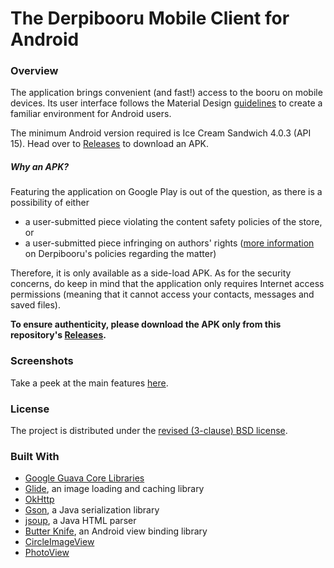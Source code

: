 # The Derpibooru Mobile Client for Android

### Overview

The application brings convenient (and fast!) access to the booru on mobile devices. Its user interface follows the Material Design [guidelines](https://www.google.com/design/spec/material-design/introduction.html) to create a familiar environment for Android users.

The minimum Android version required is Ice Cream Sandwich 4.0.3 (API 15). Head over to [Releases](https://github.com/deliciousblackink/Derpibooru/releases) to download an APK.

##### Why an APK?

Featuring the application on Google Play is out of the question, as there is a possibility of either
* a user-submitted piece violating the content safety policies of the store, or
* a user-submitted piece infringing on authors' rights ([more information](https://derpibooru.org/takedowns) on Derpibooru's policies regarding the matter)

Therefore, it is only available as a side-load APK. As for the security concerns, do keep in mind that the application only requires Internet access permissions (meaning that it cannot access your contacts, messages and saved files). 

__To ensure authenticity, please download the APK only from this repository's [Releases](https://github.com/deliciousblackink/Derpibooru/releases).__

### Screenshots

Take a peek at the main features [here](https://goo.gl/photos/MsFHCePJDjXW6Pc67).

### License

The project is distributed under the [revised (3-clause) BSD license](LICENSE).

### Built With

* [Google Guava Core Libraries](https://github.com/google/guava)
* [Glide](https://github.com/bumptech/glide), an image loading and caching library
* [OkHttp](https://github.com/square/okhttp)
* [Gson](https://github.com/google/gson), a Java serialization library
* [jsoup](https://github.com/jhy/jsoup), a Java HTML parser
* [Butter Knife](https://github.com/JakeWharton/butterknife), an Android view binding library
* [CircleImageView](https://github.com/hdodenhof/CircleImageView)
* [PhotoView](https://github.com/chrisbanes/PhotoView)
